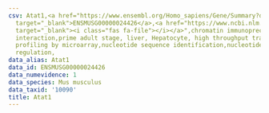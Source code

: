 ```yaml
---
csv: Atat1,<a href="https://www.ensembl.org/Homo_sapiens/Gene/Summary?db=core;g=ENSMUSG00000024426"
  target="_blank">ENSMUSG00000024426</a>,<a href="https://www.ncbi.nlm.nih.gov/pubmed/23834426"
  target="_blank"><i class="fas fa-file"></i></a>",chromatin immunoprecipitation assay,direct
  interaction,prime adult stage, liver, Hepatocyte, high throughput transcription
  profiling by microarray,nucleotide sequence identification,nucleotide sequence identification,transcriptional
  regulation,
data_alias: Atat1
data_id: ENSMUSG00000024426
data_numevidence: 1
data_species: Mus musculus
data_taxid: '10090'
title: Atat1
---
```


